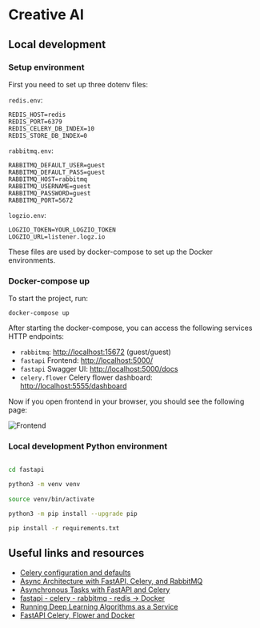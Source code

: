 # Creative AI


## Local development

### Setup environment

First you need to set up three dotenv files:

`redis.env`:

    REDIS_HOST=redis
    REDIS_PORT=6379
    REDIS_CELERY_DB_INDEX=10
    REDIS_STORE_DB_INDEX=0

`rabbitmq.env`:

    RABBITMQ_DEFAULT_USER=guest
    RABBITMQ_DEFAULT_PASS=guest
    RABBITMQ_HOST=rabbitmq
    RABBITMQ_USERNAME=guest
    RABBITMQ_PASSWORD=guest
    RABBITMQ_PORT=5672

`logzio.env`:

    LOGZIO_TOKEN=YOUR_LOGZIO_TOKEN
    LOGZIO_URL=listener.logz.io


These files are used by docker-compose to set up the Docker environments.


### Docker-compose up

To start the project, run:

    docker-compose up

After starting the docker-compose, you can access the following services HTTP endpoints:

- `rabbitmq`: [http://localhost:15672](http://localhost:15672) (guest/guest)
- `fastapi` Frontend: [http://localhost:5000/](http://localhost:5000/)
- `fastapi` Swagger UI: [http://localhost:5000/docs](http://localhost:5000/docs)
- `celery.flower` Celery flower dashboard: [http://localhost:5555/dashboard](http://localhost:5555/dashboard)


Now if you open frontend in your browser, you should see the following page:

![Frontend](/Users/chirkov/Creative-AI-draft/docs/frontend.png)


### Local development Python environment

```bash

cd fastapi

python3 -m venv venv
 
source venv/bin/activate

python3 -m pip install --upgrade pip

pip install -r requirements.txt

```

## Useful links and resources

- [Celery configuration and defaults](https://docs.celeryq.dev/en/stable/userguide/configuration.html)
- [Async Architecture with FastAPI, Celery, and RabbitMQ](https://medium.com/cuddle-ai/async-architecture-with-fastapi-celery-and-rabbitmq-c7d029030377)
- [Asynchronous Tasks with FastAPI and Celery](https://testdriven.io/blog/fastapi-and-celery/)
- [fastapi - celery - rabbitmq - redis -> Docker](https://github.com/karthikasasanka/fastapi-celery-redis-rabbitmq)
- [Running Deep Learning Algorithms as a Service](https://towardsdatascience.com/serving-deep-learning-algorithms-as-a-service-6aa610368fde)
- [FastAPI Celery, Flower and Docker](https://www.youtube.com/watch?v=mcX_4EvYka4)
